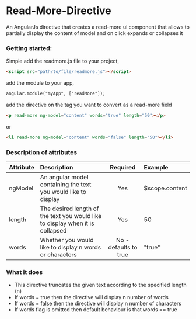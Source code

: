 Read-More-Directive
===================

An AngularJs directive that creates a read-more ui component that allows to partially display the content of model and on click expands or collapses it


### Getting started:
Simple add the readmore.js file to your project, 
```html
<script src="path/to/file/readmore.js"></script>
```

add the module to your app,
```html
angular.module("myApp", ["readMore"]);
```

add the directive on the tag you want to convert as a read-more field
```html
<p read-more ng-model="content" words="true" length="50"></p>
```
or
```html
<li read-more ng-model="content" words="false" length="50"></li>
```

### Description of attributes
| Attribute        | Description           | Required | Example  |
| :------------- |:-------------| :-----:| :-----|
| ngModel | An angular model containing the text you would like to display | Yes | $scope.content |
| length | The desired length of the text you would like to display when it is collapsed | Yes | 50 |
| words | Whether you would like to display n words or characters | No - defaults to true | "true" |

### What it does
 * This directive truncates the given text according to the specified length (n)
 * If words = true then the directive will display n number of words
 * If words = false then the directive will display n number of characters
 * If words flag is omitted then default behaviour is that words == true
 
